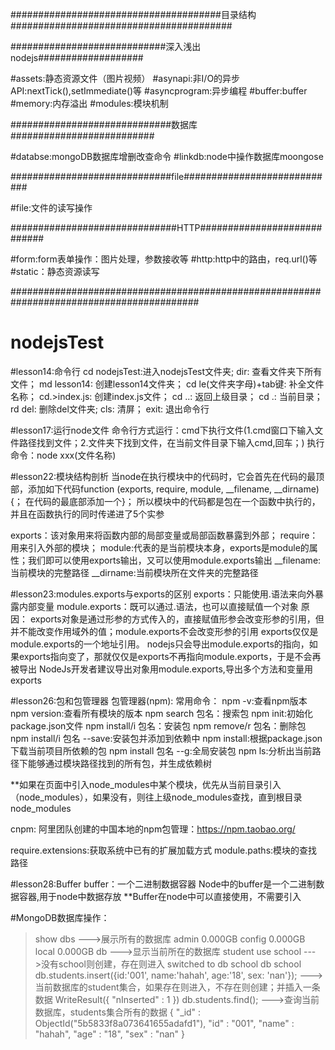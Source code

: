 ######################################目录结构########################################

############################深入浅出nodejs###################

#assets:静态资源文件（图片视频）
#asynapi:非I/O的异步API:nextTick(),setImmediate()等
#asyncprogram:异步编程
#buffer:buffer
#memory:内存溢出
#modules:模块机制

#############################数据库##########################

#databse:mongoDB数据库增删改查命令
#linkdb:node中操作数据库moongose

#############################file############################

#file:文件的读写操作

##############################HTTP############################

#form:form表单操作：图片处理，参数接收等
#http:http中的路由，req.url()等
#static：静态资源读写



##########################################################################################

# nodejsTest
#lesson14:命令行
cd nodejsTest:进入nodejsTest文件夹;
dir: 查看文件夹下所有文件；
md lesson14: 创建lesson14文件夹；
cd le(文件夹字母)+tab键: 补全文件名称；
cd.>index.js: 创建index.js文件；
cd ..: 返回上级目录；
cd .: 当前目录；
rd del: 删除del文件夹;
cls: 清屏；
exit: 退出命令行

#lesson17:运行node文件
命令行方式运行：cmd下执行文件(1.cmd窗口下输入文件路径找到文件；2.文件夹下找到文件，在当前文件目录下输入cmd,回车；)
执行命令：node xxx(文件名称)

#lesson22:模块结构剖析
当node在执行模块中的代码时，它会首先在代码的最顶部，添加如下代码function (exports, require, module, __filename, __dirname) {；
在代码的最底部添加一个}；
所以模块中的代码都是包在一个函数中执行的，并且在函数执行的同时传递进了5个实参

exports：该对象用来将函数内部的局部变量或局部函数暴露到外部；
require：用来引入外部的模块；
module:代表的是当前模块本身，exports是module的属性；我们即可以使用exports输出，又可以使用module.exports输出
__filename:当前模块的完整路径
__dirname:当前模块所在文件夹的完整路径

#lesson23:modules.exports与exports的区别
exports：只能使用.语法来向外暴露内部变量
module.exports：既可以通过.语法，也可以直接赋值一个对象
原因：
exports对象是通过形参的方式传入的，直接赋值形参会改变形参的引用，但并不能改变作用域外的值；module.exports不会改变形参的引用
exports仅仅是module.exports的一个地址引用。
nodejs只会导出module.exports的指向，如果exports指向变了，那就仅仅是exports不再指向module.exports，于是不会再被导出
NodeJs开发者建议导出对象用module.exports,导出多个方法和变量用exports

#lesson26:包和包管理器
包管理器(npm):
常用命令：
npm -v:查看npm版本
npm version:查看所有模块的版本
npm search 包名：搜索包
npm init:初始化package.json文件
npm install/i 包名：安装包
npm remove/r 包名：删除包
npm install/i 包名 --save:安装包并添加到依赖中
npm install:根据package.json下载当前项目所依赖的包
npm install 包名 --g:全局安装包
npm ls:分析出当前路径下能够通过模块路径找到的所有包，并生成依赖树

**如果在页面中引入node_modules中某个模块，优先从当前目录引入（node_modules），如果没有，则往上级node_modules查找，直到根目录node_modules

cnpm: 阿里团队创建的中国本地的npm包管理：https://npm.taobao.org/

require.extensions:获取系统中已有的扩展加载方式
module.paths:模块的查找路径

#lesson28:Buffer
buffer：一个二进制数据容器
Node中的buffer是一个二进制数据容器,用于node中数据存放
**Buffer在node中可以直接使用，不需要引入


#MongoDB数据库操作：
> show dbs                                                            --->展示所有的数据库
admin   0.000GB
config  0.000GB
local   0.000GB
> db                                                                  --->显示当前所在的数据库
student
> use school                                                          --->没有school则创建，存在则进入
switched to db school
> db
school
> db.students.insert({id:'001', name:'hahah', age:'18', sex: 'nan'}); --->当前数据库的student集合，如果存在则进入，不存在则创建；并插入一条数据
WriteResult({ "nInserted" : 1 })
> db.students.find();                                                 --->查询当前数据库，students集合所有的数据
{ "_id" : ObjectId("5b5833f8a073641655adafd1"), "id" : "001", "name" : "hahah",
"age" : "18", "sex" : "nan" }






